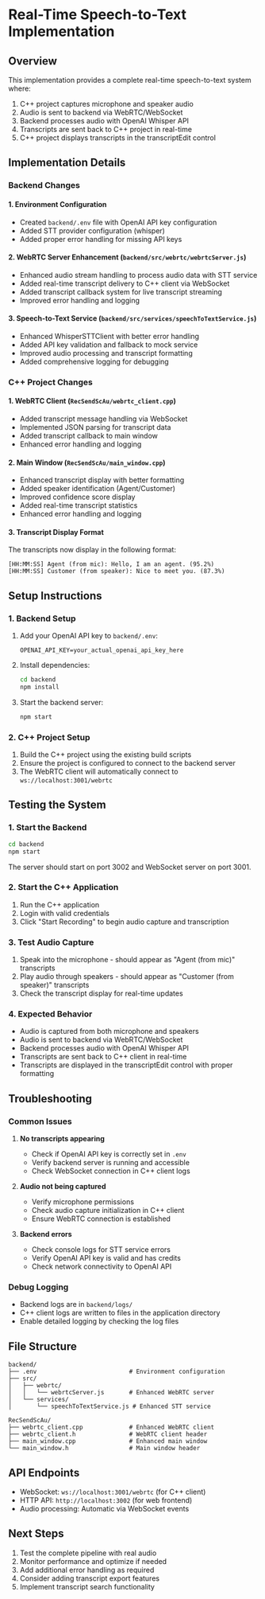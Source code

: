 # Real-Time Speech-to-Text Implementation

## Overview
This implementation provides a complete real-time speech-to-text system where:
1. C++ project captures microphone and speaker audio
2. Audio is sent to backend via WebRTC/WebSocket
3. Backend processes audio with OpenAI Whisper API
4. Transcripts are sent back to C++ project in real-time
5. C++ project displays transcripts in the transcriptEdit control

## Implementation Details

### Backend Changes

#### 1. Environment Configuration
- Created `backend/.env` file with OpenAI API key configuration
- Added STT provider configuration (whisper)
- Added proper error handling for missing API keys

#### 2. WebRTC Server Enhancement (`backend/src/webrtc/webrtcServer.js`)
- Enhanced audio stream handling to process audio data with STT service
- Added real-time transcript delivery to C++ client via WebSocket
- Added transcript callback system for live transcript streaming
- Improved error handling and logging

#### 3. Speech-to-Text Service (`backend/src/services/speechToTextService.js`)
- Enhanced WhisperSTTClient with better error handling
- Added API key validation and fallback to mock service
- Improved audio processing and transcript formatting
- Added comprehensive logging for debugging

### C++ Project Changes

#### 1. WebRTC Client (`RecSendScAu/webrtc_client.cpp`)
- Added transcript message handling via WebSocket
- Implemented JSON parsing for transcript data
- Added transcript callback to main window
- Enhanced error handling and logging

#### 2. Main Window (`RecSendScAu/main_window.cpp`)
- Enhanced transcript display with better formatting
- Added speaker identification (Agent/Customer)
- Improved confidence score display
- Added real-time transcript statistics
- Enhanced error handling and logging

#### 3. Transcript Display Format
The transcripts now display in the following format:
```
[HH:MM:SS] Agent (from mic): Hello, I am an agent. (95.2%)
[HH:MM:SS] Customer (from speaker): Nice to meet you. (87.3%)
```

## Setup Instructions

### 1. Backend Setup
1. Add your OpenAI API key to `backend/.env`:
   ```
   OPENAI_API_KEY=your_actual_openai_api_key_here
   ```

2. Install dependencies:
   ```bash
   cd backend
   npm install
   ```

3. Start the backend server:
   ```bash
   npm start
   ```

### 2. C++ Project Setup
1. Build the C++ project using the existing build scripts
2. Ensure the project is configured to connect to the backend server
3. The WebRTC client will automatically connect to `ws://localhost:3001/webrtc`

## Testing the System

### 1. Start the Backend
```bash
cd backend
npm start
```
The server should start on port 3002 and WebSocket server on port 3001.

### 2. Start the C++ Application
1. Run the C++ application
2. Login with valid credentials
3. Click "Start Recording" to begin audio capture and transcription

### 3. Test Audio Capture
1. Speak into the microphone - should appear as "Agent (from mic)" transcripts
2. Play audio through speakers - should appear as "Customer (from speaker)" transcripts
3. Check the transcript display for real-time updates

### 4. Expected Behavior
- Audio is captured from both microphone and speakers
- Audio is sent to backend via WebRTC/WebSocket
- Backend processes audio with OpenAI Whisper API
- Transcripts are sent back to C++ client in real-time
- Transcripts are displayed in the transcriptEdit control with proper formatting

## Troubleshooting

### Common Issues

1. **No transcripts appearing**
   - Check if OpenAI API key is correctly set in `.env`
   - Verify backend server is running and accessible
   - Check WebSocket connection in C++ client logs

2. **Audio not being captured**
   - Verify microphone permissions
   - Check audio capture initialization in C++ client
   - Ensure WebRTC connection is established

3. **Backend errors**
   - Check console logs for STT service errors
   - Verify OpenAI API key is valid and has credits
   - Check network connectivity to OpenAI API

### Debug Logging
- Backend logs are in `backend/logs/`
- C++ client logs are written to files in the application directory
- Enable detailed logging by checking the log files

## File Structure
```
backend/
├── .env                          # Environment configuration
├── src/
│   ├── webrtc/
│   │   └── webrtcServer.js       # Enhanced WebRTC server
│   └── services/
│       └── speechToTextService.js # Enhanced STT service

RecSendScAu/
├── webrtc_client.cpp             # Enhanced WebRTC client
├── webrtc_client.h               # WebRTC client header
├── main_window.cpp               # Enhanced main window
└── main_window.h                 # Main window header
```

## API Endpoints
- WebSocket: `ws://localhost:3001/webrtc` (for C++ client)
- HTTP API: `http://localhost:3002` (for web frontend)
- Audio processing: Automatic via WebSocket events

## Next Steps
1. Test the complete pipeline with real audio
2. Monitor performance and optimize if needed
3. Add additional error handling as required
4. Consider adding transcript export features
5. Implement transcript search functionality
